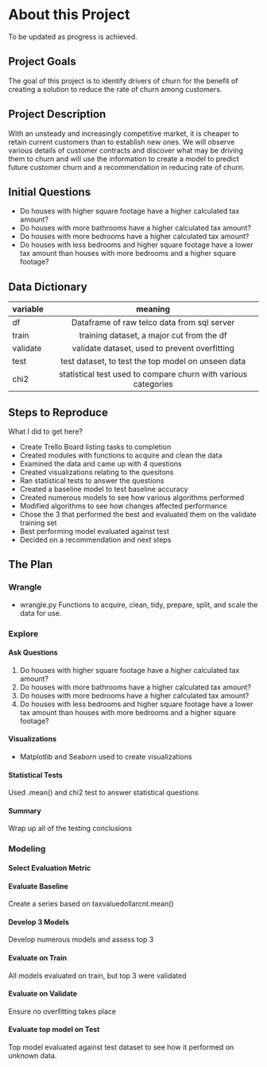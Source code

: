 # About this Project
To be updated as progress is achieved.

## Project Goals
The goal of this project is to identify drivers of churn for the benefit of creating a solution to reduce the rate of churn among customers. 


## Project Description
With an unsteady and increasingly competitive market, it is cheaper to retain current customers than to establish new ones. We will observe various details of customer contracts and discover what may be driving them to churn and will use the information to create a model to predict future customer churn and a recommendation in reducing rate of churn.

## Initial Questions

- Do houses with higher square footage have a higher calculated tax amount?
- Do houses with more bathrooms have a higher calculated tax amount?
- Do houses with more bedrooms have a higher calculated tax amount?
- Do houses with less bedrooms and higher square footage have a lower tax amount than houses with more bedrooms and a higher square footage?

## Data Dictionary

| variable      | meaning       |
| ------------- |:-------------:|
|df|Dataframe of raw telco data from sql server|
|train| training dataset, a major cut from the df|
|validate| validate dataset, used to prevent overfitting|
|test| test dataset, to test the top model on unseen data|
|chi2 | statistical test used to compare churn with various categories|

## Steps to Reproduce
What I did to get here?
- Create Trello Board listing tasks to completion
- Created modules with functions to acquire and clean the data
- Examined the data and came up with 4 questions
- Created visualizations relating to the quesitons
- Ran statistical tests to answer the questions
- Created a baseline model to test baseline accuracy
- Created numerous models to see how various algorithms performed
- Modified algorithms to see how changes affected performance
- Chose the 3 that performed the best and evaluated them on the validate training set
- Best performing model evaluated against test
- Decided on a recommendation and next steps

## The Plan

### Wrangle
- wrangle.py
Functions to acquire, clean, tidy, prepare, split, and scale the data for use.

### Explore
#### Ask Questions
1. Do houses with higher square footage have a higher calculated tax amount?
2. Do houses with more bathrooms have a higher calculated tax amount?
3. Do houses with more bedrooms have a higher calculated tax amount?
4. Do houses with less bedrooms and higher square footage have a lower tax amount than houses with more bedrooms and a higher square footage?

#### Visualizations
- Matplotlib and Seaborn used to create visualizations
#### Statistical Tests
Used .mean() and chi2 test to answer statistical questions
#### Summary
Wrap up all of the testing conclusions
### Modeling
#### Select Evaluation Metric

#### Evaluate Baseline
Create a series based on taxvaluedollarcnt.mean()
#### Develop 3 Models
Develop numerous models and assess top 3
#### Evaluate on Train
All models evaluated on train, but top 3 were validated
#### Evaluate on Validate
Ensure no overfitting takes place
#### Evaluate top model on Test
Top model evaluated against test dataset to see how it performed on unknown data.